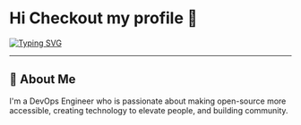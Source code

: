 # Hi Checkout my profile 👋

[![Typing SVG](https://readme-typing-svg.herokuapp.com?font=Fira+Code&pause=1000&color=2E9EF7&center=true&vCenter=true&width=435&lines=Cloud+Engineer;DevOps+%26+Platform+Engineering;6%2B+Years+Experience;Cloud+Architecture+Expert)](https://git.io/typing-svg)

---
## 🚀 About Me

I'm a DevOps Engineer who is passionate about making open-source more accessible, creating technology to elevate people, and building community.
